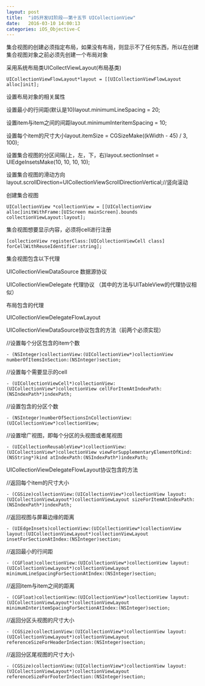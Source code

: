 ```yaml
---
layout: post
title:  "iOS开发UI阶段——第十五节 UICollectionView"
date:   2016-03-10 14:00:13
categories: iOS_Objective-C
---
```


集合视图的创建必须指定布局，如果没有布局，则显示不了任何东西，所以在创建集合视图对象之前必须先创建一个布局对象

采用系统布局类UICollectViewLayout(布局基类)

```objc
UICollectionViewFlowLayout*layout = [[UICollectionViewFlowLayout alloc]init];
```

设置布局对象的相关属性

设置最小的行间距(默认是10)layout.minimumLineSpacing = 20;

设置item与item之间的间距layout.minimumInteritemSpacing = 10;

设置每个item的尺寸大小layout.itemSize = CGSizeMake((kWidth - 45) / 3, 100);

设置集合视图的分区间隔(上，左，下，右)layout.sectionInset = UIEdgeInsetsMake(10, 10, 10, 10);

设置集合视图的滑动方向layout.scrollDirection=UICollectionViewScrollDirectionVertical;//竖向滚动

创建集合视图
```objc
UICollectionView *collectionView = [[UICollectionView alloc]initWithFrame:[UIScreen mainScreen].bounds collectionViewLayout:layout];
```

集合视图想要显示内容，必须将cell进行注册
```objc
[collectionView registerClass:[UICollectionViewCell class] forCellWithReuseIdentifier:string];
```
集合视图包含以下代理

UICollectionViewDataSource 数据源协议

UICollectionViewDelegate 代理协议  （其中的方法与UITableView的代理协议相似）

布局包含的代理

UICollectionViewDelegateFlowLayout

UICollectionViewDataSource协议包含的方法（前两个必须实现）

//设置每个分区包含的item个数
```objc
- (NSInteger)collectionView:(UICollectionView*)collectionView numberOfItemsInSection:(NSInteger)section;
```
//设置每个需要显示的cell
```objc
- (UICollectionViewCell*)collectionView:(UICollectionView*)collectionView cellForItemAtIndexPath:(NSIndexPath*)indexPath;
```
//设置包含的分区个数
```objc
- (NSInteger)numberOfSectionsInCollectionView:(UICollectionView*)collectionView;
```
//设置增广视图，即每个分区的头视图或者尾视图
```objc
- (UICollectionReusableView*)collectionView:(UICollectionView*)collectionView viewForSupplementaryElementOfKind:(NSString*)kind atIndexPath:(NSIndexPath*)indexPath;
```
UICollectionViewDelegateFlowLayout协议包含的方法

//返回每个item的尺寸大小
```objc
- (CGSize)collectionView:(UICollectionView*)collectionView layout:(UICollectionViewLayout*)collectionViewLayout sizeForItemAtIndexPath:(NSIndexPath*)indexPath;
```
//返回视图与屏幕边缘的距离
```objc
- (UIEdgeInsets)collectionView:(UICollectionView*)collectionView layout:(UICollectionViewLayout*)collectionViewLayout insetForSectionAtIndex:(NSInteger)section;
```
//返回最小的行间距
```objc
- (CGFloat)collectionView:(UICollectionView*)collectionView layout:(UICollectionViewLayout*)collectionViewLayout minimumLineSpacingForSectionAtIndex:(NSInteger)section;
```
//返回item与item之间的距离
```objc
- (CGFloat)collectionView:(UICollectionView*)collectionView layout:(UICollectionViewLayout*)collectionViewLayout minimumInteritemSpacingForSectionAtIndex:(NSInteger)section;
```
//返回分区头视图的尺寸大小
```objc
- (CGSize)collectionView:(UICollectionView*)collectionView layout:(UICollectionViewLayout*)collectionViewLayout referenceSizeForHeaderInSection:(NSInteger)section;
```
//返回分区尾视图的尺寸大小
```objc
- (CGSize)collectionView:(UICollectionView*)collectionView layout:(UICollectionViewLayout*)collectionViewLayout referenceSizeForFooterInSection:(NSInteger)section;
```